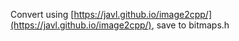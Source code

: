 Convert using [https://javl.github.io/image2cpp/](https://javl.github.io/image2cpp/), save to bitmaps.h
